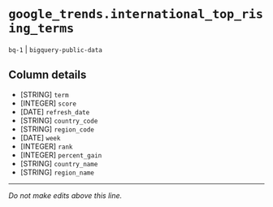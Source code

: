 # `google_trends.international_top_rising_terms`
`bq-1` | `bigquery-public-data`

## Column details
* [STRING]    `term`
* [INTEGER]   `score`
* [DATE]      `refresh_date`
* [STRING]    `country_code`
* [STRING]    `region_code`
* [DATE]      `week`
* [INTEGER]   `rank`
* [INTEGER]   `percent_gain`
* [STRING]    `country_name`
* [STRING]    `region_name`

-------------------------------------------------------------------------------
*Do not make edits above this line.*
